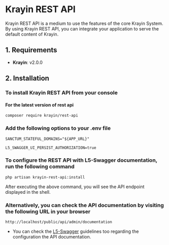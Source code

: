# Krayin REST API

Krayin REST API is a medium to use the features of the core Krayin System. By using Krayin REST API, you can integrate your application to serve the default content of Krayin.

## 1. Requirements

* **Krayin**: v2.0.0

## 2. Installation

### To install Krayin REST API from your console

#### For the latest version of rest api

~~~shell
composer require krayin/rest-api
~~~

### Add the following options to your .env file

~~~env
SANCTUM_STATEFUL_DOMAINS="${APP_URL}"
~~~

~~~env
L5_SWAGGER_UI_PERSIST_AUTHORIZATION=true
~~~

### To configure the REST API with L5-Swagger documentation, run the following command

~~~shell
php artisan krayin-rest-api:install
~~~

After executing the above command, you will see the API endpoint displayed in the shell.

### Alternatively, you can check the API documentation by visiting the following URL in your browser

~~~shell
http://localhost/public/api/admin/documentation
~~~

* You can check the [L5-Swagger](https://github.com/DarkaOnLine/L5-Swagger) guidelines too regarding the configuration the API documentation.
